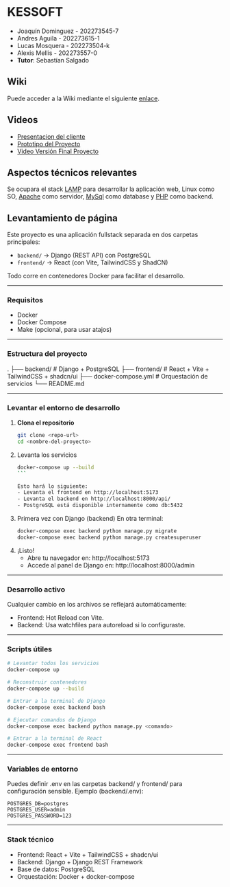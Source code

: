 # KESSOFT

* Joaquín Dominguez - 202273545-7
* Andres Aguila - 202273615-1
* Lucas Mosquera - 202273504-k
* Alexis Mellis - 202273557-0
* **Tutor**: Sebastían Salgado

## Wiki

Puede acceder a la Wiki mediante el siguiente [enlace](https://github.com/siroale/KESSOFT/wiki).

## Videos

- [Presentacion del cliente](https://youtu.be/abJau21SDIk)
- [Prototipo del Proyecto](https://youtu.be/Z2_IOhcjPvM)
- [Video Versión Final Proyecto](https://youtu.be/iCsO8WIfQFA)

## Aspectos técnicos relevantes

Se ocupara el stack [LAMP](https://www.php.net/manual/en/features.commandline.webserver.php) para desarrollar la aplicación web, Linux como SO, [Apache](https://apache.org/) como servidor, [MySql](https://www.mysql.com/) como database y [PHP](https://www.php.net/) como backend.

## Levantamiento de página
Este proyecto es una aplicación fullstack separada en dos carpetas principales:

- `backend/` → Django (REST API) con PostgreSQL
- `frontend/` → React (con Vite, TailwindCSS y ShadCN)

Todo corre en contenedores Docker para facilitar el desarrollo.

---

### Requisitos

- Docker
- Docker Compose
- Make (opcional, para usar atajos)

---

### Estructura del proyecto

.
├── backend/ # Django + PostgreSQL
├── frontend/ # React + Vite + TailwindCSS + shadcn/ui
├── docker-compose.yml # Orquestación de servicios
└── README.md

---

### Levantar el entorno de desarrollo

1. **Clona el repositorio**
   ```bash
   git clone <repo-url>
   cd <nombre-del-proyecto>
   ```
2. Levanta los servicios
	````bash
	docker-compose up --build
	```

	Esto hará lo siguiente:
	- Levanta el frontend en http://localhost:5173
	- Levanta el backend en http://localhost:8000/api/
	- PostgreSQL está disponible internamente como db:5432
3. Primera vez con Django (backend)
	En otra terminal:
	```bash
	docker-compose exec backend python manage.py migrate
	docker-compose exec backend python manage.py createsuperuser
	```
4. ¡Listo!
	- Abre tu navegador en: http://localhost:5173
	- Accede al panel de Django en: http://localhost:8000/admin

---

### Desarrollo activo

Cualquier cambio en los archivos se reflejará automáticamente:

- Frontend: Hot Reload con Vite.
- Backend: Usa watchfiles para autoreload si lo configuraste.

---

### Scripts útiles

```bash
# Levantar todos los servicios
docker-compose up

# Reconstruir contenedores
docker-compose up --build

# Entrar a la terminal de Django
docker-compose exec backend bash

# Ejecutar comandos de Django
docker-compose exec backend python manage.py <comando>

# Entrar a la terminal de React
docker-compose exec frontend bash
```

---

### Variables de entorno

Puedes definir .env en las carpetas backend/ y frontend/ para configuración sensible. Ejemplo (backend/.env):
```env
POSTGRES_DB=postgres
POSTGRES_USER=admin
POSTGRES_PASSWORD=123
```

---

### Stack técnico

- Frontend: React + Vite + TailwindCSS + shadcn/ui
- Backend: Django + Django REST Framework
- Base de datos: PostgreSQL
- Orquestación: Docker + docker-compose

